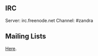 ## IRC

Server: irc.freenode.net
Channel: #zandra

## Mailing Lists

[Here](https://lists.zandra.xyz).
